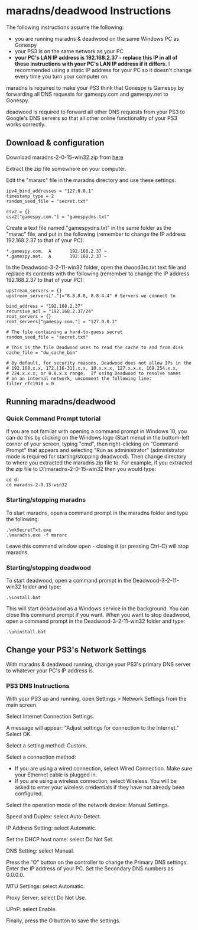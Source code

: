 # maradns/deadwood Instructions

The following instructions assume the following:

* you are running maradns & deadwood on the same Windows PC as Gonespy
* your PS3 is on the same network as your PC
* **your PC's LAN IP address is 192.168.2.37 - replace this IP in all of these instructions with your PC's LAN IP address if it differs.** I recommended using a static IP address for your PC so it doesn't change every time you turn your computer on.

maradns is required to make your PS3 think that Gonespy is Gamespy by forwarding all DNS requests for gamespy.com and gamespy.net to Gonespy.

deadwood is required to forward all other DNS requests from your PS3 to Google's DNS servers so that all other online functionality of your PS3 works correctly.

## Download & configuration

Download maradns-2-0-15-win32.zip from [here](http://maradns.samiam.org/download.html)

Extract the zip file somewhere on your computer.

Edit the "mararc" file in the maradns directory and use these settings:

```
ipv4_bind_addresses = "127.0.0.1"
timestamp_type = 2
random_seed_file = "secret.txt"

csv2 = {}
csv2["gamespy.com."] = "gamespydns.txt"
```

Create a text file named "gamespydns.txt" in the same folder as the "marac" file, and put in the following (remember to change the IP address 192.168.2.37 to that of your PC):

```
*.gamespy.com.  A		192.168.2.37 ~
*.gamespy.net.  A		192.168.2.37 ~
```

In the Deadwood-3-2-11-win32 folder, open the dwood3rc.txt text file and replace its contents with the following (remember to change the IP address 192.168.2.37 to that of your PC):

```
upstream_servers = {}
upstream_servers["."]="8.8.8.8, 8.8.4.4" # Servers we connect to

bind_address = "192.168.2.37"
recursive_acl = "192.168.2.37/24"
root_servers = {}
root_servers["gamespy.com."] = "127.0.0.1"

# The file containing a hard-to-guess secret
random_seed_file = "secret.txt" 

# This is the file Deadwood uses to read the cache to and from disk
cache_file = "dw_cache_bin"

# By default, for security reasons, Deadwood does not allow IPs in the
# 192.168.x.x, 172.[16-31].x.x, 10.x.x.x, 127.x.x.x, 169.254.x.x,
# 224.x.x.x, or 0.0.x.x range.  If using Deadwood to resolve names
# on an internal network, uncomment the following line:
filter_rfc1918 = 0
```

## Running maradns/deadwood

### Quick Command Prompt tutorial

If you are not familar with opening a command prompt in Windows 10, you can do this by clicking on the Windows logo (Start menu) in the bottom-left corner of your screen, typing "cmd", then right-clicking on "Command Prompt" that appears and selecting "Run as administrator" (administrator mode is required for starting/stopping deadwood). Then change directory to where you extracted the maradns zip file to. For example, if you extracted the zip file to D:\maradns-2-0-15-win32 then you would type:

```
cd d:
cd maradns-2-0.15-win32
```

### Starting/stopping maradns

To start maradns, open a command prompt in the maradns folder and type the following:

```
.\mkSecretTxt.exe
.\maradns.exe -f mararc
```

Leave this command window open - closing it (or pressing Ctrl-C) will stop maradns.

### Starting/stopping deadwood

To start deadwood, open a command prompt in the Deadwood-3-2-11-win32 folder and type:

```
.\install.bat
```

This will start deadwood as a Windows service in the background. You can close this command prompt if you want. When you want to stop deadwood, open a command prompt in the Deadwood-3-2-11-win32 folder and type:

```
.\uninstall.bat
```

## Change your PS3's Network Settings

With maradns & deadwood running, change your PS3's primary DNS server to whatever your PC's IP address is.

### PS3 DNS Instructions

With your PS3 up and running, open Settings > Network Settings from the main screen.

Select Internet Connection Settings.

A message will appear: "Adjust settings for connection to the Internet." Select OK.

Select a setting method: Custom.

Select a connection method:

* If you are using a wired connection, select Wired Connection. Make sure your Ethernet cable is plugged in.
* If you are using a wireless connection, select Wireless. You will be asked to enter your wireless credentials if they have not already been configured.

Select the operation mode of the network device: Manual Settings.

Speed and Duplex: select Auto-Detect.

IP Address Setting: select Automatic.

Set the DHCP host name: select Do Not Set.

DNS Setting: select Manual.

Press the “O” button on the controller to change the Primary DNS settings. Enter the IP address of your PC. Set the Secondary DNS numbers as 0.0.0.0.

MTU Settings: select Automatic.

Proxy Server: select Do Not Use.

UPnP: select Enable.

Finally, press the O button to save the settings.
